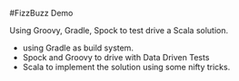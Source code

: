 #FizzBuzz Demo

Using Groovy, Gradle, Spock to test drive a Scala solution.

* using Gradle as build system.
* Spock and Groovy to drive with Data Driven Tests
* Scala to implement the solution using some nifty tricks.